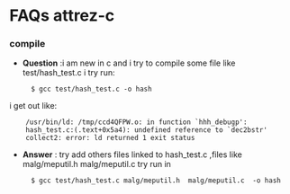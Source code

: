 # FAQs attrez-c
### compile
* **Question** :i am new in c and i try to compile some file like test/hash_test.c
i try run:

		$ gcc test/hash_test.c -o hash
i get out like:

		/usr/bin/ld: /tmp/ccd4QFPW.o: in function `hhh_debugp':
		hash_test.c:(.text+0x5a4): undefined reference to `dec2bstr'
		collect2: error: ld returned 1 exit status
* **Answer** : try add others files linked to hash_test.c ,files like malg/meputil.h  malg/meputil.c
try run in 
		
		$ gcc test/hash_test.c malg/meputil.h  malg/meputil.c  -o hash
